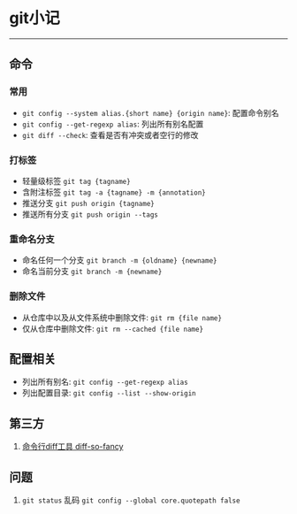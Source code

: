 # git小记

---

## 命令

### 常用

- `git config --system alias.{short name} {origin name}`: 配置命令别名
- `git config --get-regexp alias`: 列出所有别名配置
- `git diff --check`: 查看是否有冲突或者空行的修改

### 打标签

- 轻量级标签 `git tag {tagname}`
- 含附注标签 `git tag -a {tagname} -m {annotation}`
- 推送分支 `git push origin {tagname}`
- 推送所有分支 `git push origin --tags`

### 重命名分支

- 命名任何一个分支 `git branch -m {oldname} {newname}`
- 命名当前分支 `git branch -m {newname}`

### 删除文件

- 从仓库中以及从文件系统中删除文件: `git rm {file name}`
- 仅从仓库中删除文件: `git rm --cached {file name}`

## 配置相关

- 列出所有别名: `git config --get-regexp alias`
- 列出配置目录: `git config --list --show-origin`

## 第三方

1. [命令行diff工具 diff-so-fancy](https://github.com/so-fancy/diff-so-fancy)

## 问题

1. `git status` 乱码 `git config --global core.quotepath false`
